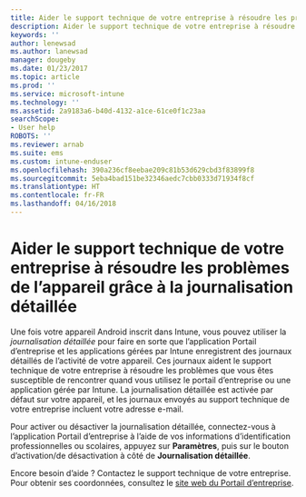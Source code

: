 ```yaml
---
title: Aider le support technique de votre entreprise à résoudre les problèmes de l’appareil grâce à la journalisation détaillée | Microsoft Docs
description: Aider le support technique de votre entreprise à résoudre les problèmes de l’appareil grâce à la journalisation détaillée
keywords: ''
author: lenewsad
ms.author: lanewsad
manager: dougeby
ms.date: 01/23/2017
ms.topic: article
ms.prod: ''
ms.service: microsoft-intune
ms.technology: ''
ms.assetid: 2a9183a6-b40d-4132-a1ce-61ce0f1c23aa
searchScope:
- User help
ROBOTS: ''
ms.reviewer: arnab
ms.suite: ems
ms.custom: intune-enduser
ms.openlocfilehash: 390a236cf8eebae209c81b53d629cbd3f83899f8
ms.sourcegitcommit: 5eba4bad151be32346aedc7cbb0333d71934f8cf
ms.translationtype: HT
ms.contentlocale: fr-FR
ms.lasthandoff: 04/16/2018
---
```

# <a name="help-your-company-support-fix-device-issues-with-verbose-logging"></a>Aider le support technique de votre entreprise à résoudre les problèmes de l’appareil grâce à la journalisation détaillée

Une fois votre appareil Android inscrit dans Intune, vous pouvez utiliser la *journalisation détaillée* pour faire en sorte que l’application Portail d’entreprise et les applications gérées par Intune enregistrent des journaux détaillés de l’activité de votre appareil. Ces journaux aident le support technique de votre entreprise à résoudre les problèmes que vous êtes susceptible de rencontrer quand vous utilisez le portail d’entreprise ou une application gérée par Intune. La journalisation détaillée est activée par défaut sur votre appareil, et les journaux envoyés au support technique de votre entreprise incluent votre adresse e-mail.

Pour activer ou désactiver la journalisation détaillée, connectez-vous à l’application Portail d’entreprise à l’aide de vos informations d’identification professionnelles ou scolaires, appuyez sur **Paramètres**, puis sur le bouton d’activation/de désactivation à côté de **Journalisation détaillée**.

Encore besoin d’aide ? Contactez le support technique de votre entreprise. Pour obtenir ses coordonnées, consultez le [site web du Portail d’entreprise](https://portal.manage.microsoft.com#HelpDeskDialog).
